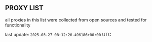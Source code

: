 ## PROXY LIST

all proxies in this list were collected from open sources and tested for functionality

last update: `2025-03-27 08:12:20.496186+00:00` UTC